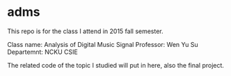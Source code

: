 # adms

This repo is for the class I attend in 2015 fall semester.

Class name: Analysis of Digital Music Signal
Professor: Wen Yu Su
Departemnt: NCKU CSIE

The related code of the topic I studied will put in here, also the final project.
